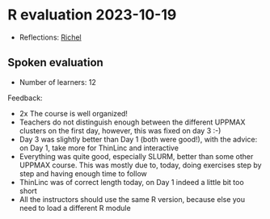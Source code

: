 # R evaluation 2023-10-19

- Reflections: [Richel](../../reflections/20231019/README.md)

## Spoken evaluation

- Number of learners: 12

Feedback:

- 2x The course is well organized!
- Teachers do not distinguish enough between the different UPPMAX
   clusters on the first day, however, this was fixed on day 3 :-)
- Day 3 was slightly better than Day 1 (both were good!),
   with the advice: on Day 1, take more for ThinLinc and interactive
- Everything was quite good, especially SLURM,
   better than some other UPPMAX course.
   This was mostly due to, today, doing exercises step by step and having
   enough time to follow
- ThinLinc was of correct length today, on Day 1 indeed a little bit too short
- All the instructors should use the same R version, because
   else you need to load a different R module
